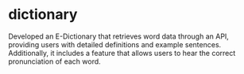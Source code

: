 # dictionary
Developed an E-Dictionary that retrieves word data through an API, providing users with detailed definitions and example sentences. Additionally, it includes a feature that allows users to hear the correct pronunciation of each word.

